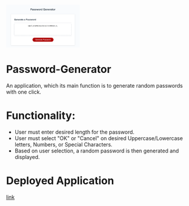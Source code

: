 <img src="./assets/images/snapshot.PNG" width="200" />

# Password-Generator

An application, which its main function is to generate random passwords with one click.

# Functionality:

- User must enter desired length for the password.
- User must select "OK" or "Cancel" on desired Uppercase/Lowercase letters, Numbers, or Special Characters.
- Based on user selection, a random password is then generated and displayed.

# Deployed Application

[link](https://ally27.github.io/Password-Generator/)
